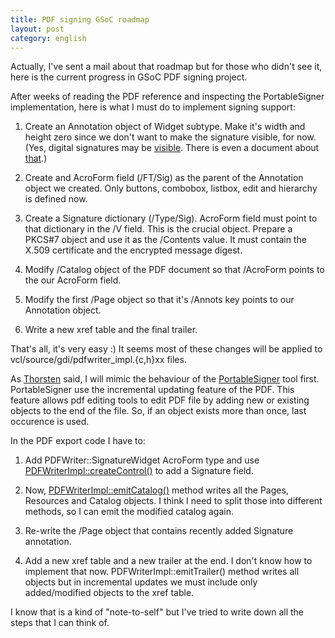 ```yaml
---
title: PDF signing GSoC roadmap
layout: post
category: english
---
```



Actually, I've sent a mail about that roadmap but for those who didn't see it,
here is the current progress in GSoC PDF signing project.

After weeks of reading the PDF reference and inspecting the
PortableSigner implementation, here is what I must do to implement
signing support:

1. Create an Annotation object of Widget subtype. Make it's width and
height zero since we don't want to make the signature visible, for now.
(Yes, digital signatures may be [visible][1]. There is even a document
about [that][2].)

2. Create and AcroForm field (/FT/Sig) as the parent of the Annotation
object we created. Only buttons, combobox, listbox, edit and
hierarchy is defined now.

3. Create a Signature dictionary (/Type/Sig). AcroForm field must point
to that dictionary in the /V field. This is the crucial object. Prepare
a PKCS#7 object and use it as the /Contents value. It must contain the
X.509 certificate and the encrypted message digest.

4. Modify /Catalog object of the PDF document so that /AcroForm points
to the our AcroForm field.

5. Modify the first /Page object so that it's /Annots key points to our
Annotation object.

6. Write a new xref table and the final trailer.


That's all, it's very easy :) It seems most of these changes will be
applied to vcl/source/gdi/pdfwriter\_impl.{c,h}xx files.

As [Thorsten][3] said, I will mimic the behaviour of the [PortableSigner][4] tool
first. PortableSigner use the incremental updating feature of the PDF.
This feature allows pdf editing tools to edit PDF file by adding new or
existing objects to the end of the file. So, if an object exists more
than once, last occurence is used.

In the PDF export code I have to:

1. Add PDFWriter::SignatureWidget AcroForm type and use
[PDFWriterImpl::createControl()][5] to add a Signature field.

2. Now, [PDFWriterImpl::emitCatalog()][6] method writes all the Pages,
Resources and Catalog objects. I think I need to split those into
different methods, so I can emit the modified catalog again.

3. Re-write the /Page object that contains recently added Signature
annotation.

4. Add a new xref table and a new trailer at the end. I don't know how
to implement that now. PDFWriterImpl::emitTrailer() method writes all
objects but in incremental updates we must include only added/modified
objects to the xref table.

I know that is a kind of "note-to-self" but I've tried to write down all
the steps that I can think of.


[1]: http://www.tracker-software.com/knowledgebase/290-How-do-I-create-an-invisible-digital-certificate

[2]: http://wwwimages.adobe.com/www.adobe.com/content/dam/Adobe/en/devnet/acrobat/pdfs/acrobat_digital_signature_appearances_v9.pdf

[3]: http://blog.thebehrens.net/

[4]: http://portablesigner.sourceforge.net/

[5]: http://opengrok.libreoffice.org/xref/core/vcl/source/gdi/pdfwriter_impl.cxx#11535

[6]: http://opengrok.libreoffice.org/xref/core/vcl/source/gdi/pdfwriter_impl.cxx#5706
